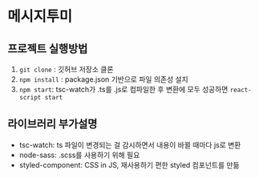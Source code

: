 # 메시지투미 

## 프로젝트 실행방법

1. `git clone` : 깃허브 저장소 클론
2. `npm install` : package.json 기반으로 파일 의존성 설치
3. `npm start`: tsc-watch가 .ts를 .js로 컴파일한 후 변환에 모두 성공하면 `react-script start`

## 라이브러리 부가설명

- tsc-watch: ts 파일이 변경되는 걸 감시하면서 내용이 바뀔 때마다 js로 변환
- node-sass: .scss를 사용하기 위해 필요
- styled-component: CSS in JS, 재사용하기 편한 styled 컴포넌트를 만듦
